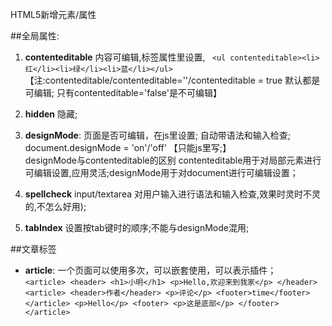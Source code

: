 HTML5新增元素/属性

##全局属性:
1. **contenteditable**    内容可编辑,标签属性里设置,
       ` <ul contenteditable><li>红</li><li>绿</li><li>蓝</li></ul>`
      【注:contenteditable/contenteditable=''/contenteditable = true 默认都是可编辑; 只有contenteditable='false'是不可编辑】

2. **hidden**   隐藏;
3. **designMode**:  页面是否可编辑，在js里设置; 自动带语法和输入检查;<br/>
                    document.designMode = 'on'/'off' 【只能js里写;】<br/>
               designMode与contenteditable的区别
                    contenteditable用于对局部元素进行可编辑设置,应用灵活;designMode用于对document进行可编辑设置；
4. **spellcheck**  input/textarea 对用户输入进行语法和输入检查,效果时灵时不灵的,不怎么好用);
5. **tabIndex**    设置按tab键时的顺序;不能与designMode混用;


##文章标签
*  **article**: 一个页面可以使用多次，可以嵌套使用，可以表示插件；<br/>
  `
        <article>
            <header>
                <h1>小明</h1>
                <p>Hello,欢迎来到我家</p>
            </header>
            <article>
                <header>作者</header>
                <p>评论</p>
                <footer>time</footer>
            </article>
            <p>Hello</p>
            <footer>
                <p>这是底部</p>
            </footer>
        </article>
  `